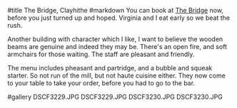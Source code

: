 #title The Bridge, Clayhithe
#markdown
You can book at
[The Bridge](https://www.chefandbrewer.com/pubs/cambridgeshire/bridge/) now, before you just turned up and hoped.
Virginia and I eat early so we beat the rush.

Another building with character which I like, I want to
believe the wooden beams are genuine and indeed they may
be.  There's an open fire, and soft armchairs for those
waiting.  The staff are pleasant and friendly.

The menu includes pheasant and partridge, and a bubble
and squeak starter.  So not run of the mill, but not
haute cuisine either.  They now come to your table
to take your order, before you had to go to the bar.

#gallery
DSCF3229.JPG	DSCF3229.JPG
DSCF3230.JPG	DSCF3230.JPG

